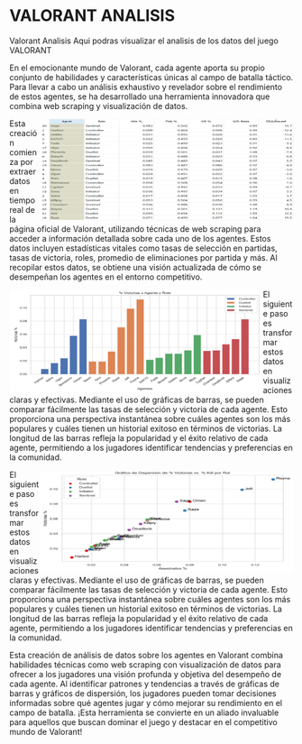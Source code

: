 # VALORANT ANALISIS
Valorant Analisis
Aqui podras visualizar el analisis de los datos del juego VALORANT

<p>En el emocionante mundo de Valorant, cada agente aporta su propio conjunto de habilidades y características únicas al campo de batalla táctico. Para llevar a cabo un análisis exhaustivo y revelador sobre el rendimiento de estos agentes, se ha desarrollado una herramienta innovadora que combina web scraping y visualización de datos.<p/>

<img src="tabla_valorant.png" width="450" height="180" align="right"/>

<div>
  <p id="texto">Esta creación comienza por extraer datos en tiempo real de la página oficial de Valorant, utilizando técnicas de web scraping para acceder a información detallada sobre cada uno de los agentes. Estos datos incluyen estadísticas vitales como tasas de selección en partidas, tasas de victoria, roles, promedio de eliminaciones por partida y más. Al recopilar estos datos, se obtiene una visión actualizada de cómo se desempeñan los agentes en el entorno competitivo.</p>  
</div>

<img src="grafico_barras_role.png" width="450" height="180" align="left"/>
<div>
  <p id="texto">El siguiente paso es transformar estos datos en visualizaciones claras y efectivas. Mediante el uso de gráficas de barras, se pueden comparar fácilmente las tasas de selección y victoria de cada agente. Esto proporciona una perspectiva instantánea sobre cuáles agentes son los más populares y cuáles tienen un historial exitoso en términos de victorias. La longitud de las barras refleja la popularidad y el éxito relativo de cada agente, permitiendo a los jugadores identificar tendencias y preferencias en la comunidad.</p>  
</div>


<img src="grafico_dispersion.png" width="450" height="180" align="right"/>
<div>
  <p id="texto">El siguiente paso es transformar estos datos en visualizaciones claras y efectivas. Mediante el uso de gráficas de barras, se pueden comparar fácilmente las tasas de selección y victoria de cada agente. Esto proporciona una perspectiva instantánea sobre cuáles agentes son los más populares y cuáles tienen un historial exitoso en términos de victorias. La longitud de las barras refleja la popularidad y el éxito relativo de cada agente, permitiendo a los jugadores identificar tendencias y preferencias en la comunidad.</p>  
</div>

<p>Esta creación de análisis de datos sobre los agentes en Valorant combina habilidades técnicas como web scraping con visualización de datos para ofrecer a los jugadores una visión profunda y objetiva del desempeño de cada agente. Al identificar patrones y tendencias a través de gráficas de barras y gráficos de dispersión, los jugadores pueden tomar decisiones informadas sobre qué agentes jugar y cómo mejorar su rendimiento en el campo de batalla. ¡Esta herramienta se convierte en un aliado invaluable para aquellos que buscan dominar el juego y destacar en el competitivo mundo de Valorant!<p/>
